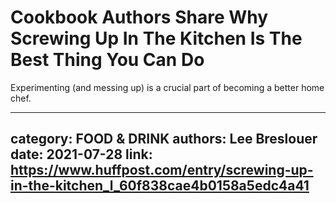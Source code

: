 # Cookbook Authors Share Why Screwing Up In The Kitchen Is The Best Thing You Can Do

Experimenting (and messing up) is a crucial part of becoming a better home chef.

---
category: FOOD & DRINK
authors: Lee Breslouer
date: 2021-07-28
link: https://www.huffpost.com/entry/screwing-up-in-the-kitchen_l_60f838cae4b0158a5edc4a41
---
